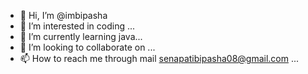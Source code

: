 - 👋 Hi, I’m @imbipasha
- 👀 I’m interested in coding ...
- 🌱 I’m currently learning java...
- 💞️ I’m looking to collaborate on ...
- 📫 How to reach me through mail senapatibipasha08@gmail.com ...

<!---
imbipasha/imbipasha is a ✨ special ✨ repository because its `README.md` (this file) appears on your GitHub profile.
You can click the Preview link to take a look at your changes.
--->
